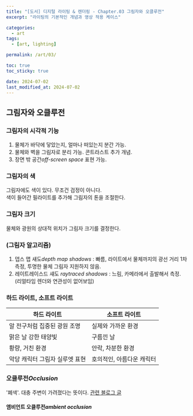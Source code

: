 ```yaml
---
title: "[도서] 디지털 라이팅 & 렌더링 - Chapter.03 그림자와 오클루전"
excerpt: "라이팅의 기본적인 개념과 영상 적용 케이스"

categories:
  - art
tags:
  - [art, lighting]

permalink: /art/03/

toc: true
toc_sticky: true

date: 2024-07-02
last_modified_at: 2024-07-02
---
```

## 그림자와 오클루전
### 그림자의 시각적 기능
1. 물체가 바닥에 닿았는지, 얼마나 떠있는지 분간 가능.
2. 물체와 벽을 그림자로 분리 가능. 콘트라스트 추가 개념.
3. 장면 밖 공간*off-screen space* 표현 가능.


### 그림자의 색
그림자에도 색이 있다. 무조건 검정이 아니다.  
색이 들어간 필라이트를 추가해 그림자의 톤을 조절한다. 


### 그림자 크기
물체와 광원의 상대적 위치가 그림자 크기를 결정한다.


### (그림자 알고리즘)
1. 뎁스 맵 섀도*depth map shadows* : 빠름, 라이트에서 물체까지의 광선 거리 1차 측정, 투명한 물체 그림자 지원하지 않음.
2. 레이트레이스드 섀도 *raytraced shadows* : 느림, 카메라에서 출발해서 측정.  
(리얼타임 렌더와 연관성이 없어보임)


### 하드 라이트, 소프트 라이트
  
|하드 라이트|소프트 라이트|
|----|---|
|알 전구처럼 집중된 광원 조명|실제와 가까운 환경|
|맑은 날 강한 태양빛 |구름낀 날|
|황량, 거친 환경 |안락, 차분한 환경|
|악당 캐릭터 그림자 실루엣 표현 |호의적인, 아름다운 캐릭터|
  

### 오클루전*Occlusion*
'폐색'. 대충 주변이 가려졌다는 뜻이다. [관련 블로그 글](https://velog.io/@15ywt/%EA%B7%B8%EB%9E%98%ED%94%BD%EC%8A%A4-AOAmbient-Occlusion)


#### 앰비언트 오클루전*ambient occlusion*

